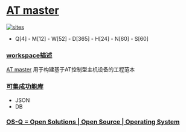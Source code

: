 ﻿# [AT master](https://github.com/OS-Q/W26) 
[![sites](http://182.61.61.133/link/resources/OSQ.png)](http://www.OS-Q.com)

* Q[4] - M[12] - W[52] - D[365] - H[24] - N[60] - S[60]

### [workspace描述](https://github.com/OS-Q/W26/wiki) 

[AT master](https://github.com/OS-Q/W26) 用于构建基于AT控制型主机设备的工程范本

### [可集成功能库](https://github.com/OS-Q)

* JSON
* DB

### [OS-Q = Open Solutions | Open Source | Operating System ](http://www.OS-Q.com/W26)
